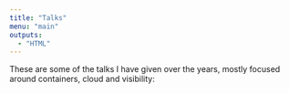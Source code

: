 ```yaml
---
title: "Talks"
menu: "main"
outputs:
  - "HTML"
---
```

These are some of the talks I have given over the years, mostly focused around containers, cloud and visibility:
